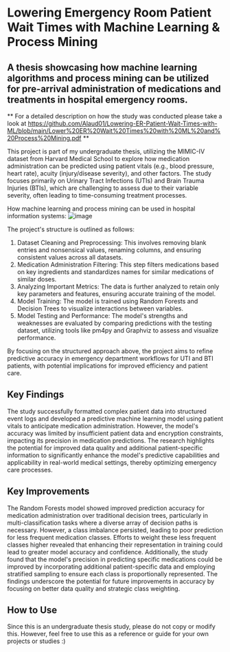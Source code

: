 # Lowering Emergency Room Patient Wait Times with Machine Learning & Process Mining

## A thesis showcasing how machine learning algorithms and process mining can be utilized for pre-arrival administration of medications and treatments in hospital emergency rooms.

** For a detailed description on how the study was conducted please take a look at https://github.com/Alaud01/Lowering-ER-Patient-Wait-Times-with-ML/blob/main/Lower%20ER%20Wait%20Times%20with%20ML%20and%20Process%20Mining.pdf **

This project is part of my undergraduate thesis, utilizing the MIMIC-IV dataset from Harvard Medical School to explore how medication administration can be predicted using patient vitals (e.g., blood pressure, heart rate), acuity (injury/disease severity), and other factors. The study focuses primarily on Urinary Tract Infections (UTIs) and Brain Trauma Injuries (BTIs), which are challenging to assess due to their variable severity, often leading to time-consuming treatment processes. 

How machine learning and process mining can be used in hospital information systems:
![image](https://github.com/user-attachments/assets/0785d172-482c-4fff-a251-17d149422485)

The project's structure is outlined as follows:

1. Dataset Cleaning and Preprocessing: This involves removing blank entries and nonsensical values, renaming columns, and ensuring consistent values across all datasets.
2. Medication Administration Filtering: This step filters medications based on key ingredients and standardizes names for similar medications of similar doses.
3. Analyzing Important Metrics: The data is further analyzed to retain only key parameters and features, ensuring accurate training of the model.
4. Model Training: The model is trained using Random Forests and Decision Trees to visualize interactions between variables.
5. Model Testing and Performance: The model's strengths and weaknesses are evaluated by comparing predictions with the testing dataset, utilizing tools like pm4py and Graphviz to assess and visualize performance.

By focusing on the structured approach above, the project aims to refine predictive accuracy in emergency department workflows for UTI and BTI patients, with potential implications for improved efficiency and patient care.

## Key Findings

The study successfully formatted complex patient data into structured event logs and developed a predictive machine learning model using patient vitals to anticipate medication administration. However, the model's accuracy was limited by insufficient patient data and encryption constraints, impacting its precision in medication predictions. The research highlights the potential for improved data quality and additional patient-specific information to significantly enhance the model's predictive capabilities and applicability in real-world medical settings, thereby optimizing emergency care processes.

## Key Improvements

The Random Forests model showed improved prediction accuracy for medication administration over traditional decision trees, particularly in multi-classification tasks where a diverse array of decision paths is necessary. However, a class imbalance persisted, leading to poor prediction for less frequent medication classes. Efforts to weight these less frequent classes higher revealed that enhancing their representation in training could lead to greater model accuracy and confidence. Additionally, the study found that the model's precision in predicting specific medications could be improved by incorporating additional patient-specific data and employing stratified sampling to ensure each class is proportionally represented. The findings underscore the potential for future improvements in accuracy by focusing on better data quality and strategic class weighting​.

## How to Use

Since this is an undergraduate thesis study, please do not copy or modify this. However, feel free to use this as a reference or guide for your own projects or studies :)
